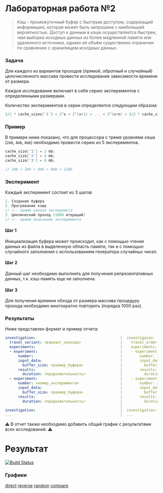 # Лабораторная работа №2

> Кэш - промежуточный буфер с быстрым доступом, содержащий информацию, которая может быть запрошена с наибольшей вероятностью. Доступ к данным в кэше осуществляется быстрее, чем выборка исходных данных из более медленной памяти или удаленного источника, однако её объём существенно ограничен по сравнению с хранилищем исходных данных.

### Задача

Для каждого из вариантов проходов (*прямой*, *обратный* и *случайный*) целочисленного массива 
провести исследование зависимости времени от размера.

Каждое исследование включает в себя серию эксперементов c определенными размерами.

Количество экспериментов в серии определяется следующим образом:

```cpp
1/2 * cache_sizes['1'] < 2^x < 2^(x+1) < ... < 2^(x+n) < 3/2 * cache_sizes['max']
```

### Пример

В примере ниже показано, что для процессора с тремя уровнями кэша (`2mb`, `4mb`, `8mb`)
необходимо провести серию из 5 эксперементов.

```cpp
cache_size['1'] = 2 mb;
cache_size['2'] = 4 mb;
cache_size['3'] = 8 mb;

// 1mb < 2mb < 4mb < 8mb < 12mb
```

### Эксперимент

Каждый эксперемент состоит из 3 шагов:

```cpp
1. Создание буфера
2. Прогревание кэша
// <-- время начала эксперемнта
3. Циклический проход (1000 итераций)
// <-- время окончание эксперемента
```

#### Шаг 1

Инициализация буфера может происходит, как с помощью чтения данных из файла в выделенную область памяти,
так и с помощью случайного заполнения с использованием генератора случайных чисел.

#### Шаг 2

Данный шаг необходимо выполнить для получения репрезентативных данных, т.к. кэш-память еще не заполнена.

#### Шаг 3

Для получения времени обхода от размера массива процедуру прохода необходимо многократно повторить (порядка 1000 раз).

### Результаты

Ниже представлен формат и пример отчета:

```yaml
investigation:                                       |  investigaion:
  travel_variant: <вариант_прохода>                  |    travel_order: "direction"
  experiments:                                       |    experiments:
  - experiment:                                      |    - experiment:
      number:                                        |        number: 1
      input_data:                                    |        input_data:
        buffer_size: <размер_буфера>                 |          buffer_size: "1mb"
      results:                                       |        results:
        duration: <продолжительность>                |          duration: "1ns"
  - experiment:                                      |    - experiment:
      number: <номер_эксперимента>                   |        number: 2
      input_data:                                    |        input_data:
        buffer_size: <размер_буфера>                 |          buffer_size: "2mb"
      results:                                       |        results:
        duration: <продолжительность>                |          duration: "2ns"
                                                     |
investigation:                                       |  investigation:
...                                                  |  ...
```

⚠️ В отчет также необходимо добавить общий график с результатами всех исследований. ⚠️

#  Результат
[![Build Status](https://travis-ci.org/Verestchagin/lab-02-cache.svg?branch=master)](https://travis-ci.org/Verestchagin/lab-02-cache)

### Графики ###
[direct](http://yotx.ru/#!1/3_h/sH@1sHBwcH@0YM4X9t/2j/YP9g309Kre1vnIJ4oC3E2eXuxtYOjAfb2TmA7W7snJ3ytk5BB5dbuxtnWzu8ix3YGehsd2PrYAfEOz2FnV5c7m7sHIBgvK2L0zPE6dbuBujg8pS3c4o43TkF7W7Ati53eGc7lzDQGWJ3f2efRMNu7JwyHk@3GI9blxe7@1v7@wA=)
[reverse](http://yotx.ru/#!1/3_h/sH@1sHBwcH@0YM4X9t/2j/YP9g309Kre1vnIJ4oIODs4vdja0dGA92cQoD7W7snJ3yts4utxCXuxtnWzu8iy3EFgK2u7F1sAPine5cHOxc7G7sHIBgvK2dsx3EzsXuBujg8pS3c3Z2cXZxsLsB27rc4Z3t7BwgLkG7@zv7JBp2Y@eU8Xi6xXjcurzY3d/a3wcF)
[random](http://yotx.ru/#!1/3_h/sH@1sHBwcH@0YM4X9t/2j/YP9g309Kre1vnIJ4WxcHF1sHO7sbWzsw3s7pzsXpKWx3Y@fslHe2s4M42DrY3Tjb2uFtHSBgW6Cdy92NrYMdEG9nC7R1trO1u7FzAILxQDug060t2M7uBujg8pR3uXO6dXoK29rdgG1d7vC2YAcw0AFs63J3f2efRMNu7JwyHk@3GI9blxe7@1v7@wA=)
[compare](http://yotx.ru/#!1/3_h/sH@1sHBwcH@0YM4X9t/2j/YP9g309Kre1vnIJ4WxcHF1sHO7sbWzsw3s7pzsXpKWx3Y@fslHe2s4M42DrY3Tjb2uFtHSBgW6Cdy92NrYMdEG9nC7R1trO1u7FzAILxQDug060t2M7uBujg8pR3uXO6dXoK29rdgG1d7vC2YAcw0AFs63J3f2efRMNubMEQjMcDxuPB7v7W/v7GKYgHOjg4u9jd2NqB8WAXpzDQ7sbO2Slv6@xyC3G5u3G2tcO72EJsIWC7G1sHOyDe6c7Fwc7F7sbOAQjG29o520HsXOxugA4uT3k7Z2cXZxcHuxuwrcsd3tnOzgHiErS7v7NPomE3QAeMxx3QFuMRdLC7v7O/v3EK4oG2EGeXuxtbOzAebGfnALa7sXN2yts6BR1cbu1unG3t8C52YGegs92NrYMdEO/0FHZ6cbm7sXMAgvG2Lk7PEKdbuxugg8tT3s4p4nTnFLS7Adu63OGd7VzCQGeI3f2dfRINu7Fzyng83WI8bl1e7O5v7e8DBg==)

